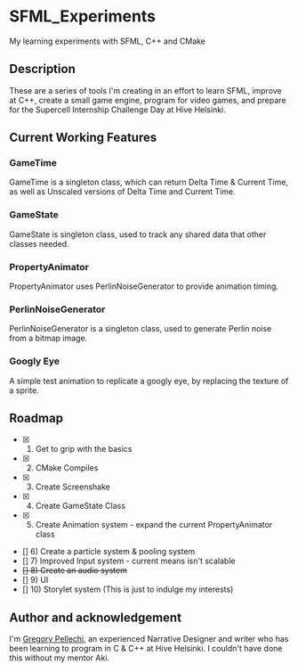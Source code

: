 # SFML_Experiments
My learning experiments with SFML, C++ and CMake

## Description
These are a series of tools I'm creating in an effort to learn SFML, improve at C++, create a small game engine, program for video games, and prepare for the Supercell Internship Challenge Day at Hive Helsinki.

## Current Working Features
### GameTime
GameTime is a singleton class, which can return Delta Time & Current Time, as well as Unscaled versions of Delta Time and Current Time.

### GameState
GameState is singleton class, used to track any shared data that other classes needed.

### PropertyAnimator
PropertyAnimator uses PerlinNoiseGenerator to provide animation timing.

### PerlinNoiseGenerator
PerlinNoiseGenerator is a singleton class, used to generate Perlin noise from a bitmap image.

### Googly Eye
A simple test animation to replicate a googly eye, by replacing the texture of a sprite.

## Roadmap

- [x] 1) Get to grip with the basics
- [x] 2) CMake Compiles
- [x] 3) Create Screenshake
- [x] 4) Create GameState Class
- [X] 5) Create Animation system - expand the current PropertyAnimator class
- [] 6) Create a particle system & pooling system
- [] 7) Improved Input system - current means isn't scalable
- ~~[] 8) Create an audio system~~
- [] 9) UI
- [] 10) Storylet system (This is just to indulge my interests)

## Author and acknowledgement
I'm [Gregory Pellechi](https://github.com/OneGameDad), an experienced Narrative Designer and writer who has been learning to program in C & C++ at Hive Helsinki. I couldn't have done this without my mentor Aki.